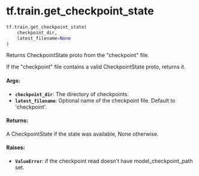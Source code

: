 <div itemscope itemtype="http://developers.google.com/ReferenceObject">
<meta itemprop="name" content="tf.train.get_checkpoint_state" />
<meta itemprop="path" content="Stable" />
</div>

# tf.train.get_checkpoint_state

``` python
tf.train.get_checkpoint_state(
    checkpoint_dir,
    latest_filename=None
)
```

Returns CheckpointState proto from the "checkpoint" file.

If the "checkpoint" file contains a valid CheckpointState
proto, returns it.

#### Args:

* <b>`checkpoint_dir`</b>: The directory of checkpoints.
* <b>`latest_filename`</b>: Optional name of the checkpoint file.  Default to
    'checkpoint'.


#### Returns:

A CheckpointState if the state was available, None
otherwise.


#### Raises:

* <b>`ValueError`</b>: if the checkpoint read doesn't have model_checkpoint_path set.